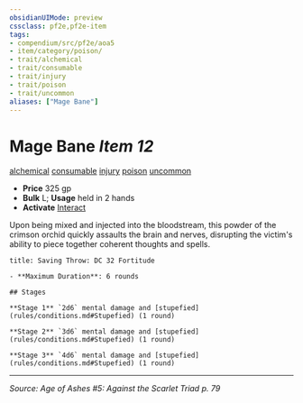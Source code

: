 ```yaml
---
obsidianUIMode: preview
cssclass: pf2e,pf2e-item
tags:
- compendium/src/pf2e/aoa5
- item/category/poison/
- trait/alchemical
- trait/consumable
- trait/injury
- trait/poison
- trait/uncommon
aliases: ["Mage Bane"]
---
```

# Mage Bane *Item 12*  
[alchemical](alchemical.md "Alchemical Item Trait")  [consumable](consumable.md "Consumable Item Trait")  [injury](injury.md "Injury Item Trait")  [poison](Reference/Rules/Traits/poison.md "Poison Effect Trait")  [uncommon](uncommon.md "Uncommon Rarity Trait")  

- **Price** 325 gp
- **Bulk** L; **Usage** held in 2 hands
- **Activate** [Interact](interact.md)

Upon being mixed and injected into the bloodstream, this powder of the crimson orchid quickly assaults the brain and nerves, disrupting the victim's ability to piece together coherent thoughts and spells.

```ad-inline-affliction
title: Saving Throw: DC 32 Fortitude

- **Maximum Duration**: 6 rounds

## Stages

**Stage 1** `2d6` mental damage and [stupefied](rules/conditions.md#Stupefied) (1 round)

**Stage 2** `3d6` mental damage and [stupefied](rules/conditions.md#Stupefied) (1 round)

**Stage 3** `4d6` mental damage and [stupefied](rules/conditions.md#Stupefied) (1 round)
```


---
*Source: Age of Ashes #5: Against the Scarlet Triad p. 79*